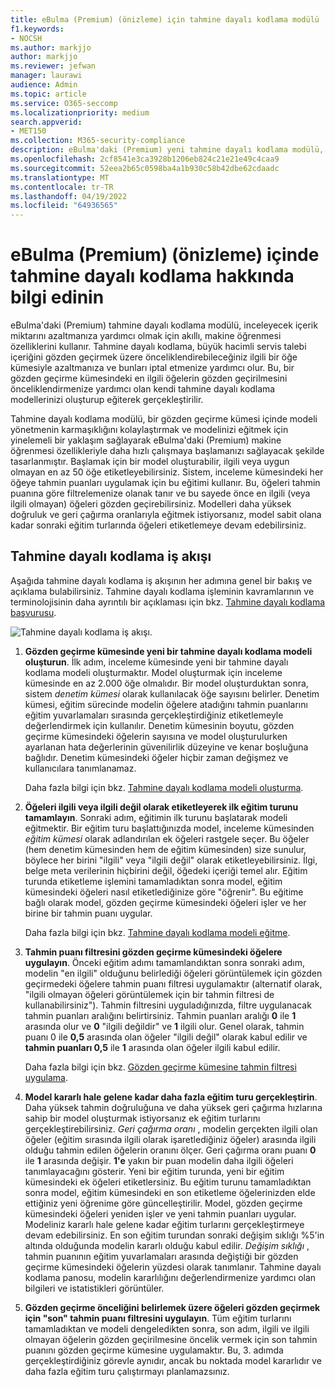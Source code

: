 ```yaml
---
title: eBulma (Premium) (önizleme) için tahmine dayalı kodlama modülü
f1.keywords:
- NOCSH
ms.author: markjjo
author: markjjo
ms.reviewer: jefwan
manager: laurawi
audience: Admin
ms.topic: article
ms.service: O365-seccomp
ms.localizationpriority: medium
search.appverid:
- MET150
ms.collection: M365-security-compliance
description: eBulma'daki (Premium) yeni tahmine dayalı kodlama modülü, bir inceleme kümesindeki öğeleri analiz etmek için makine öğrenmesini kullanarak olay veya araştırmanızla ilgili öğeleri tahmin eder.
ms.openlocfilehash: 2cf8541e3ca3928b1206eb824c21e21e49c4caa9
ms.sourcegitcommit: 52eea2b65c0598ba4a1b930c58b42dbe62cdaadc
ms.translationtype: MT
ms.contentlocale: tr-TR
ms.lasthandoff: 04/19/2022
ms.locfileid: "64936565"
---
```

# <a name="learn-about-predictive-coding-in-ediscovery-premium-preview"></a>eBulma (Premium) (önizleme) içinde tahmine dayalı kodlama hakkında bilgi edinin

eBulma'daki (Premium) tahmine dayalı kodlama modülü, inceleyecek içerik miktarını azaltmanıza yardımcı olmak için akıllı, makine öğrenmesi özelliklerini kullanır. Tahmine dayalı kodlama, büyük hacimli servis talebi içeriğini gözden geçirmek üzere önceliklendirebileceğiniz ilgili bir öğe kümesiyle azaltmanıza ve bunları iptal etmenize yardımcı olur. Bu, bir gözden geçirme kümesindeki en ilgili öğelerin gözden geçirilmesini önceliklendirmenize yardımcı olan kendi tahmine dayalı kodlama modellerinizi oluşturup eğiterek gerçekleştirilir.

Tahmine dayalı kodlama modülü, bir gözden geçirme kümesi içinde modeli yönetmenin karmaşıklığını kolaylaştırmak ve modelinizi eğitmek için yinelemeli bir yaklaşım sağlayarak eBulma'daki (Premium) makine öğrenmesi özellikleriyle daha hızlı çalışmaya başlamanızı sağlayacak şekilde tasarlanmıştır. Başlamak için bir model oluşturabilir, ilgili veya uygun olmayan en az 50 öğe etiketleyebilirsiniz. Sistem, inceleme kümesindeki her öğeye tahmin puanları uygulamak için bu eğitimi kullanır. Bu, öğeleri tahmin puanına göre filtrelemenize olanak tanır ve bu sayede önce en ilgili (veya ilgili olmayan) öğeleri gözden geçirebilirsiniz. Modelleri daha yüksek doğruluk ve geri çağırma oranlarıyla eğitmek istiyorsanız, model sabit olana kadar sonraki eğitim turlarında öğeleri etiketlemeye devam edebilirsiniz.  

## <a name="the-predictive-coding-workflow"></a>Tahmine dayalı kodlama iş akışı

Aşağıda tahmine dayalı kodlama iş akışının her adımına genel bir bakış ve açıklama bulabilirsiniz. Tahmine dayalı kodlama işleminin kavramlarının ve terminolojisinin daha ayrıntılı bir açıklaması için bkz. [Tahmine dayalı kodlama başvurusu](predictive-coding-reference.md).

![Tahmine dayalı kodlama iş akışı.](..\media\PredictiveCodingWorkflow.png)

1. **Gözden geçirme kümesinde yeni bir tahmine dayalı kodlama modeli oluşturun**. İlk adım, inceleme kümesinde yeni bir tahmine dayalı kodlama modeli oluşturmaktır. Model oluşturmak için inceleme kümesinde en az 2.000 öğe olmalıdır. Bir model oluşturduktan sonra, sistem *denetim kümesi* olarak kullanılacak öğe sayısını belirler. Denetim kümesi, eğitim sürecinde modelin öğelere atadığını tahmin puanlarını eğitim yuvarlamaları sırasında gerçekleştirdiğiniz etiketlemeyle değerlendirmek için kullanılır. Denetim kümesinin boyutu, gözden geçirme kümesindeki öğelerin sayısına ve model oluşturulurken ayarlanan hata değerlerinin güvenilirlik düzeyine ve kenar boşluğuna bağlıdır. Denetim kümesindeki öğeler hiçbir zaman değişmez ve kullanıcılara tanımlanamaz.

   Daha fazla bilgi için bkz. [Tahmine dayalı kodlama modeli oluşturma](predictive-coding-create-model.md).

2. **Öğeleri ilgili veya ilgili değil olarak etiketleyerek ilk eğitim turunu tamamlayın**. Sonraki adım, eğitimin ilk turunu başlatarak modeli eğitmektir. Bir eğitim turu başlattığınızda model, inceleme kümesinden *eğitim kümesi* olarak adlandırılan ek öğeleri rastgele seçer. Bu öğeler (hem denetim kümesinden hem de eğitim kümesinden) size sunulur, böylece her birini "ilgili" veya "ilgili değil" olarak etiketleyebilirsiniz. İlgi, belge meta verilerinin hiçbirini değil, öğedeki içeriği temel alır. Eğitim turunda etiketleme işlemini tamamladıktan sonra model, eğitim kümesindeki öğeleri nasıl etiketlediğinize göre "öğrenir". Bu eğitime bağlı olarak model, gözden geçirme kümesindeki öğeleri işler ve her birine bir tahmin puanı uygular.

   Daha fazla bilgi için bkz. [Tahmine dayalı kodlama modeli eğitme](predictive-coding-train-model.md).

3. **Tahmin puanı filtresini gözden geçirme kümesindeki öğelere uygulayın**. Önceki eğitim adımı tamamlandıktan sonra sonraki adım, modelin "en ilgili" olduğunu belirlediği öğeleri görüntülemek için gözden geçirmedeki öğelere tahmin puanı filtresi uygulamaktır (alternatif olarak, "ilgili olmayan öğeleri görüntülemek için bir tahmin filtresi de kullanabilirsiniz"). Tahmin filtresini uyguladığınızda, filtre uygulanacak tahmin puanları aralığını belirtirsiniz. Tahmin puanları aralığı **0** ile **1** arasında olur ve **0** "ilgili değildir" ve **1** ilgili olur. Genel olarak, tahmin puanı 0 ile **0,5** arasında olan öğeler "ilgili değil" olarak kabul edilir ve **tahmin puanları 0,5** ile **1** arasında olan öğeler ilgili kabul edilir.

   Daha fazla bilgi için bkz. [Gözden geçirme kümesine tahmin filtresi uygulama](predictive-coding-apply-prediction-filter.md).

4. **Model kararlı hale gelene kadar daha fazla eğitim turu gerçekleştirin**. Daha yüksek tahmin doğruluğuna ve daha yüksek geri çağırma hızlarına sahip bir model oluşturmak istiyorsanız ek eğitim turlarını gerçekleştirebilirsiniz. *Geri çağırma oranı* , modelin gerçekten ilgili olan öğeler (eğitim sırasında ilgili olarak işaretlediğiniz öğeler) arasında ilgili olduğu tahmin edilen öğelerin oranını ölçer. Geri çağırma oranı puanı **0** ile **1** arasında değişir. **1'e** yakın bir puan modelin daha ilgili öğeleri tanımlayacağını gösterir. Yeni bir eğitim turunda, yeni bir eğitim kümesindeki ek öğeleri etiketlersiniz. Bu eğitim turunu tamamladıktan sonra model, eğitim kümesindeki en son etiketleme öğelerinizden elde ettiğiniz yeni öğrenime göre güncelleştirilir. Model, gözden geçirme kümesindeki öğeleri yeniden işler ve yeni tahmin puanları uygular. Modeliniz kararlı hale gelene kadar eğitim turlarını gerçekleştirmeye devam edebilirsiniz. En son eğitim turundan sonraki değişim sıklığı %5'in altında olduğunda modelin kararlı olduğu kabul edilir. *Değişim sıklığı* , tahmin puanının eğitim yuvarlamaları arasında değiştiği bir gözden geçirme kümesindeki öğelerin yüzdesi olarak tanımlanır. Tahmine dayalı kodlama panosu, modelin kararlılığını değerlendirmenize yardımcı olan bilgileri ve istatistikleri görüntüler.

5. **Gözden geçirme önceliğini belirlemek üzere öğeleri gözden geçirmek için "son" tahmin puanı filtresini uygulayın**. Tüm eğitim turlarını tamamladıktan ve modeli dengeledikten sonra, son adım, ilgili ve ilgili olmayan öğelerin gözden geçirilmesine öncelik vermek için son tahmin puanını gözden geçirme kümesine uygulamaktır. Bu, 3. adımda gerçekleştirdiğiniz görevle aynıdır, ancak bu noktada model kararlıdır ve daha fazla eğitim turu çalıştırmayı planlamazsınız.
